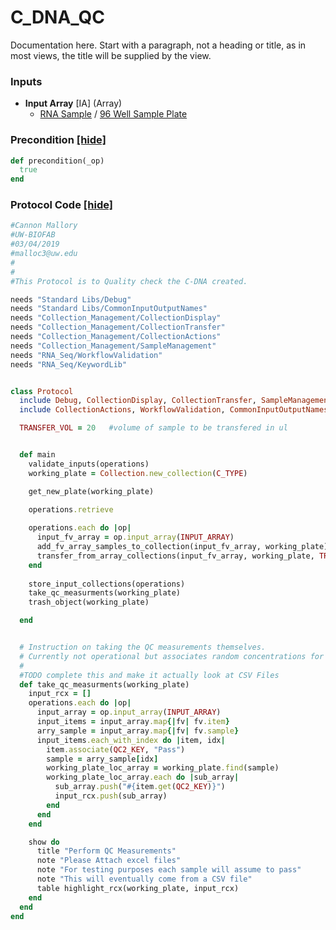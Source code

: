 # C_DNA_QC

Documentation here. Start with a paragraph, not a heading or title, as in most views, the title will be supplied by the view.
### Inputs


- **Input Array** [IA] (Array) 
  - <a href='#' onclick='easy_select("Sample Types", "RNA Sample")'>RNA Sample</a> / <a href='#' onclick='easy_select("Containers", "96 Well Sample Plate")'>96 Well Sample Plate</a>





### Precondition <a href='#' id='precondition'>[hide]</a>
```ruby
def precondition(_op)
  true
end
```

### Protocol Code <a href='#' id='protocol'>[hide]</a>
```ruby
#Cannon Mallory
#UW-BIOFAB
#03/04/2019
#malloc3@uw.edu
#
#
#This Protocol is to Quality check the C-DNA created.

needs "Standard Libs/Debug"
needs "Standard Libs/CommonInputOutputNames"
needs "Collection_Management/CollectionDisplay"
needs "Collection_Management/CollectionTransfer"
needs "Collection_Management/CollectionActions"
needs "Collection_Management/SampleManagement"
needs "RNA_Seq/WorkflowValidation"
needs "RNA_Seq/KeywordLib"


class Protocol
  include Debug, CollectionDisplay, CollectionTransfer, SampleManagement
  include CollectionActions, WorkflowValidation, CommonInputOutputNames, KeywordLib

  TRANSFER_VOL = 20   #volume of sample to be transfered in ul


  def main
    validate_inputs(operations)
    working_plate = Collection.new_collection(C_TYPE)

    get_new_plate(working_plate)
    
    operations.retrieve

    operations.each do |op|
      input_fv_array = op.input_array(INPUT_ARRAY)
      add_fv_array_samples_to_collection(input_fv_array, working_plate)
      transfer_from_array_collections(input_fv_array, working_plate, TRANSFER_VOL)
    end
    
    store_input_collections(operations)
    take_qc_measurments(working_plate)
    trash_object(working_plate)

  end


  # Instruction on taking the QC measurements themselves.
  # Currently not operational but associates random concentrations for testing
  #
  #TODO complete this and make it actually look at CSV Files
  def take_qc_measurments(working_plate)
    input_rcx = []
    operations.each do |op|
      input_array = op.input_array(INPUT_ARRAY)
      input_items = input_array.map{|fv| fv.item}
      arry_sample = input_array.map{|fv| fv.sample}
      input_items.each_with_index do |item, idx|
        item.associate(QC2_KEY, "Pass")
        sample = arry_sample[idx]
        working_plate_loc_array = working_plate.find(sample)
        working_plate_loc_array.each do |sub_array|
          sub_array.push("#{item.get(QC2_KEY)}")
          input_rcx.push(sub_array)
        end
      end
    end

    show do
      title "Perform QC Measurements"
      note "Please Attach excel files"
      note "For testing purposes each sample will assume to pass"
      note "This will eventually come from a CSV file"
      table highlight_rcx(working_plate, input_rcx)
    end
  end
end

```
